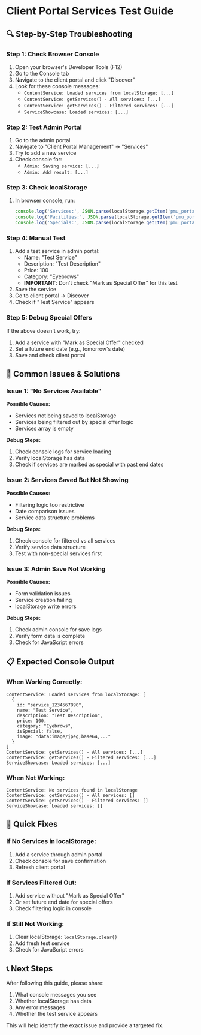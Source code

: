 # Client Portal Services Test Guide

## 🔍 **Step-by-Step Troubleshooting**

### **Step 1: Check Browser Console**
1. Open your browser's Developer Tools (F12)
2. Go to the Console tab
3. Navigate to the client portal and click "Discover"
4. Look for these console messages:
   - `ContentService: Loaded services from localStorage: [...]`
   - `ContentService: getServices() - All services: [...]`
   - `ContentService: getServices() - Filtered services: [...]`
   - `ServiceShowcase: Loaded services: [...]`

### **Step 2: Test Admin Portal**
1. Go to the admin portal
2. Navigate to "Client Portal Management" → "Services"
3. Try to add a new service
4. Check console for:
   - `Admin: Saving service: [...]`
   - `Admin: Add result: [...]`

### **Step 3: Check localStorage**
1. In browser console, run:
   ```javascript
   console.log('Services:', JSON.parse(localStorage.getItem('pmu_portal_services') || '[]'))
   console.log('Facilities:', JSON.parse(localStorage.getItem('pmu_portal_facilities') || '[]'))
   console.log('Specials:', JSON.parse(localStorage.getItem('pmu_portal_specials') || '[]'))
   ```

### **Step 4: Manual Test**
1. Add a test service in admin portal:
   - Name: "Test Service"
   - Description: "Test Description"
   - Price: 100
   - Category: "Eyebrows"
   - **IMPORTANT**: Don't check "Mark as Special Offer" for this test
2. Save the service
3. Go to client portal → Discover
4. Check if "Test Service" appears

### **Step 5: Debug Special Offers**
If the above doesn't work, try:
1. Add a service with "Mark as Special Offer" checked
2. Set a future end date (e.g., tomorrow's date)
3. Save and check client portal

## 🐛 **Common Issues & Solutions**

### **Issue 1: "No Services Available"**
**Possible Causes:**
- Services not being saved to localStorage
- Services being filtered out by special offer logic
- Services array is empty

**Debug Steps:**
1. Check console logs for service loading
2. Verify localStorage has data
3. Check if services are marked as special with past end dates

### **Issue 2: Services Saved But Not Showing**
**Possible Causes:**
- Filtering logic too restrictive
- Date comparison issues
- Service data structure problems

**Debug Steps:**
1. Check console for filtered vs all services
2. Verify service data structure
3. Test with non-special services first

### **Issue 3: Admin Save Not Working**
**Possible Causes:**
- Form validation issues
- Service creation failing
- localStorage write errors

**Debug Steps:**
1. Check admin console for save logs
2. Verify form data is complete
3. Check for JavaScript errors

## 📋 **Expected Console Output**

### **When Working Correctly:**
```
ContentService: Loaded services from localStorage: [
  {
    id: "service_1234567890",
    name: "Test Service",
    description: "Test Description",
    price: 100,
    category: "Eyebrows",
    isSpecial: false,
    image: "data:image/jpeg;base64,..."
  }
]
ContentService: getServices() - All services: [...]
ContentService: getServices() - Filtered services: [...]
ServiceShowcase: Loaded services: [...]
```

### **When Not Working:**
```
ContentService: No services found in localStorage
ContentService: getServices() - All services: []
ContentService: getServices() - Filtered services: []
ServiceShowcase: Loaded services: []
```

## 🚀 **Quick Fixes**

### **If No Services in localStorage:**
1. Add a service through admin portal
2. Check console for save confirmation
3. Refresh client portal

### **If Services Filtered Out:**
1. Add service without "Mark as Special Offer"
2. Or set future end date for special offers
3. Check filtering logic in console

### **If Still Not Working:**
1. Clear localStorage: `localStorage.clear()`
2. Add fresh test service
3. Check for JavaScript errors

## 📞 **Next Steps**

After following this guide, please share:
1. What console messages you see
2. Whether localStorage has data
3. Any error messages
4. Whether the test service appears

This will help identify the exact issue and provide a targeted fix.


